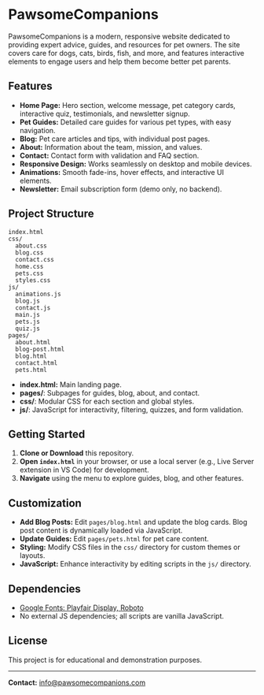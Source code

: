 # PawsomeCompanions

PawsomeCompanions is a modern, responsive website dedicated to providing expert advice, guides, and resources for pet owners. The site covers care for dogs, cats, birds, fish, and more, and features interactive elements to engage users and help them become better pet parents.

## Features

- **Home Page:** Hero section, welcome message, pet category cards, interactive quiz, testimonials, and newsletter signup.
- **Pet Guides:** Detailed care guides for various pet types, with easy navigation.
- **Blog:** Pet care articles and tips, with individual post pages.
- **About:** Information about the team, mission, and values.
- **Contact:** Contact form with validation and FAQ section.
- **Responsive Design:** Works seamlessly on desktop and mobile devices.
- **Animations:** Smooth fade-ins, hover effects, and interactive UI elements.
- **Newsletter:** Email subscription form (demo only, no backend).

## Project Structure

```
index.html
css/
  about.css
  blog.css
  contact.css
  home.css
  pets.css
  styles.css
js/
  animations.js
  blog.js
  contact.js
  main.js
  pets.js
  quiz.js
pages/
  about.html
  blog-post.html
  blog.html
  contact.html
  pets.html
```

- **index.html:** Main landing page.
- **pages/**: Subpages for guides, blog, about, and contact.
- **css/**: Modular CSS for each section and global styles.
- **js/**: JavaScript for interactivity, filtering, quizzes, and form validation.

## Getting Started

1. **Clone or Download** this repository.
2. **Open `index.html`** in your browser, or use a local server (e.g., Live Server extension in VS Code) for development.
3. **Navigate** using the menu to explore guides, blog, and other features.

## Customization

- **Add Blog Posts:** Edit `pages/blog.html` and update the blog cards. Blog post content is dynamically loaded via JavaScript.
- **Update Guides:** Edit `pages/pets.html` for pet care content.
- **Styling:** Modify CSS files in the `css/` directory for custom themes or layouts.
- **JavaScript:** Enhance interactivity by editing scripts in the `js/` directory.

## Dependencies

- [Google Fonts: Playfair Display, Roboto](https://fonts.google.com/)
- No external JS dependencies; all scripts are vanilla JavaScript.

## License

This project is for educational and demonstration purposes.

---

**Contact:** info@pawsomecompanions.com
